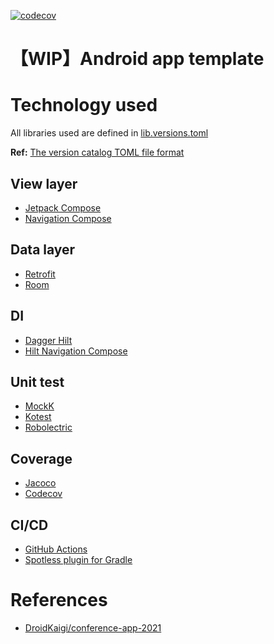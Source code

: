[![codecov](https://codecov.io/gh/tfandkusu/android_app_template/branch/main/graph/badge.svg?token=DQI5AN5H0Q)](https://codecov.io/gh/tfandkusu/android_app_template)

# 【WIP】Android app template

# Technology used

All libraries used are defined in [lib.versions.toml](https://github.com/tfandkusu/android_app_template/blob/main/gradle/libs.versions.toml)

**Ref:** [The version catalog TOML file format](https://docs.gradle.org/7.0.2/userguide/platforms.html#sub::toml-dependencies-format)

## View layer

- [Jetpack Compose](https://developer.android.com/jetpack/compose)
- [Navigation Compose](https://developer.android.com/jetpack/compose/navigation)

## Data layer

- [Retrofit](https://github.com/square/retrofit)
- [Room](https://developer.android.com/jetpack/androidx/releases/room)

## DI

- [Dagger Hilt](https://developer.android.com/training/dependency-injection/hilt-android)
- [Hilt Navigation Compose](https://developer.android.com/jetpack/compose/libraries#hilt-navigation)

## Unit test

- [MockK](https://github.com/mockk/mockk)
- [Kotest](https://github.com/kotest/kotest)
- [Robolectric](http://robolectric.org/)

## Coverage

- [Jacoco](https://www.eclemma.org/jacoco/)
- [Codecov](https://about.codecov.io/)

## CI/CD

- [GitHub Actions](https://github.co.jp/features/actions)
- [Spotless plugin for Gradle](https://github.com/diffplug/spotless/tree/main/plugin-gradle)

# References

- [DroidKaigi/conference-app-2021](https://github.com/DroidKaigi/conference-app-2021)
